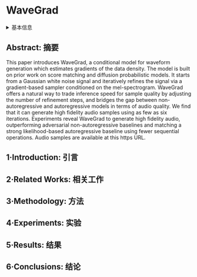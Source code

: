 # WaveGrad

<details>
<summary>基本信息</summary>

- 标题: "WaveGrad: Estimating Gradients for Waveform Generation"
- 作者:
  - 01 Nanxin Chen (Johns Hopkins University)
  - 02 Yu Zhang (Google Research, Brain Team)
  - 03 Heiga Zen (Google Research, Brain Team)
  - 04 Ron J Weiss (Google Research, Brain Team)
  - 05 Mohammad Norouzi (Google Research, Brain Team)
  - 06 William Chan (Google Research, Brain Team)
- 链接:
  - [ArXiv](https://arxiv.org/abs/2009.00713)
  - [Publication](https://openreview.net/forum?id=NsMLjcFaO8O)
  - [Github]
  - [Demo](https://wavegrad.github.io/)
- 文件:
  - [ArXiv](_PDF/2009.00713v2__WaveGrad__Estimating_Gradients_for_Waveform_Generation.pdf)
  - [Publication](_PDF/2009.00713p0__WaveGrad__ICLR2021.pdf)

</details>

## Abstract: 摘要

This paper introduces WaveGrad, a conditional model for waveform generation which estimates gradients of the data density.
The model is built on prior work on score matching and diffusion probabilistic models.
It starts from a Gaussian white noise signal and iteratively refines the signal via a gradient-based sampler conditioned on the mel-spectrogram.
WaveGrad offers a natural way to trade inference speed for sample quality by adjusting the number of refinement steps, and bridges the gap between non-autoregressive and autoregressive models in terms of audio quality.
We find that it can generate high fidelity audio samples using as few as six iterations.
Experiments reveal WaveGrad to generate high fidelity audio, outperforming adversarial non-autoregressive baselines and matching a strong likelihood-based autoregressive baseline using fewer sequential operations.
Audio samples are available at this https URL.

## 1·Introduction: 引言

## 2·Related Works: 相关工作

## 3·Methodology: 方法

## 4·Experiments: 实验

## 5·Results: 结果

## 6·Conclusions: 结论